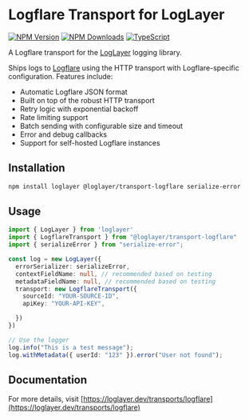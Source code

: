 # Logflare Transport for LogLayer

[![NPM Version](https://img.shields.io/npm/v/%40loglayer%2Ftransport-logflare)](https://www.npmjs.com/package/@loglayer/transport-logflare)
[![NPM Downloads](https://img.shields.io/npm/dm/%40loglayer%2Ftransport-logflare)](https://www.npmjs.com/package/@loglayer/transport-logflare)
[![TypeScript](https://img.shields.io/badge/%3C%2F%3E-TypeScript-%230074c1.svg)](http://www.typescriptlang.org/)

A Logflare transport for the [LogLayer](https://loglayer.dev) logging library.

Ships logs to [Logflare](https://logflare.app) using the HTTP transport with Logflare-specific configuration. Features include:
- Automatic Logflare JSON format
- Built on top of the robust HTTP transport
- Retry logic with exponential backoff
- Rate limiting support
- Batch sending with configurable size and timeout
- Error and debug callbacks
- Support for self-hosted Logflare instances

## Installation

```bash
npm install loglayer @loglayer/transport-logflare serialize-error
```

## Usage

```typescript
import { LogLayer } from 'loglayer'
import { LogflareTransport } from "@loglayer/transport-logflare"
import { serializeError } from "serialize-error";

const log = new LogLayer({
  errorSerializer: serializeError,
  contextFieldName: null, // recommended based on testing
  metadataFieldName: null, // recommended based on testing
  transport: new LogflareTransport({
    sourceId: "YOUR-SOURCE-ID",
    apiKey: "YOUR-API-KEY",

  })
})

// Use the logger
log.info("This is a test message");
log.withMetadata({ userId: "123" }).error("User not found");
```

## Documentation

For more details, visit [https://loglayer.dev/transports/logflare](https://loglayer.dev/transports/logflare)
